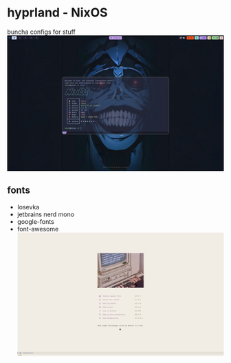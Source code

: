 # hyprland - NixOS
buncha configs for stuff
![](img.png)

## fonts
- Iosevka
- jetbrains nerd mono
- google-fonts
- font-awesome
![](emacs.png)
